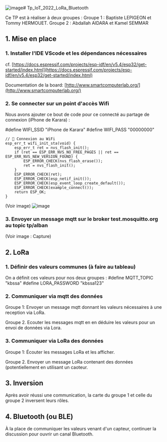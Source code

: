 ![image](https://github.com/user-attachments/assets/01aa849c-e273-4cc5-bfc2-6ba98be22c5c)# Tp_IoT_2022_LoRa_Bluetooth

Ce TP est à réaliser à deux groupes :
  Groupe 1 : Baptiste LEPIGEON et Tommy HERMOUET.
  Groupe 2 : Abdallah AIDARA et Kamel SEMMAR

## 1. Mise en place

### 1. Installer l'IDE VScode et les dépendances nécessaires

cf. [https://docs.espressif.com/projects/esp-idf/en/v5.4/esp32/get-started/index.html](https://docs.espressif.com/projects/esp-idf/en/v5.4/esp32/get-started/index.html)

Documentation de la board: [http://www.smartcomputerlab.org/](http://www.smartcomputerlab.org/)

### 2. Se connecter sur un point d'accès Wifi
Nous avons ajouter ce bout de code pour ce connecté au partage de connexion (iPhone de Karara) :

  #define WIFI_SSID "iPhone de Karara"
  #define WIFI_PASS "00000000"
  
    // 📡 Connexion au WiFi
    esp_err_t wifi_init_sta(void) {
        esp_err_t ret = nvs_flash_init();
        if (ret == ESP_ERR_NVS_NO_FREE_PAGES || ret == ESP_ERR_NVS_NEW_VERSION_FOUND) {
            ESP_ERROR_CHECK(nvs_flash_erase());
            ret = nvs_flash_init();
        }
        ESP_ERROR_CHECK(ret);
        ESP_ERROR_CHECK(esp_netif_init());
        ESP_ERROR_CHECK(esp_event_loop_create_default());
        ESP_ERROR_CHECK(example_connect());
        return ESP_OK;
    }
(Voir image)
![image](https://github.com/user-attachments/assets/bcfe8e92-cefd-4099-a2df-01343a88c049)

### 3. Envoyer un message mqtt sur le broker test.mosquitto.org au topic tp/alban
(Voir image : Capture)

## 2. LoRa

### 1. Définir des valeurs communes (à faire au tableau)
On a définit ces valeurs pour nos deux groupes :
  #define MQTT_TOPIC "kbssa"
  #define LORA_PASSWORD "kbssa123"

### 2. Communiquer via mqtt des données

Groupe 1: Envoyer un message mqtt donnant les valeurs nécessaires à une reception via LoRa.

Groupe 2. Ecouter les messages mqtt en en déduire les valeurs pour un envoi de données via Lora.


### 3. Communiquer via LoRa des données

Groupe 1: Écouter les messages LoRa et les afficher.

Groupe 2. Envoyer un message LoRa contenant des données (potentiellement en utilisant un caoteur.

## 3. Inversion

Après avoir réussi une communication, la carte du groupe 1 et celle du groupe 2 inversent leurs rôles.

## 4. Bluetooth (ou BLE)

À la place de communiquer les valeurs venant d'un capteur, continuer la discussion pour ouvrir un canal Bluetooth.


